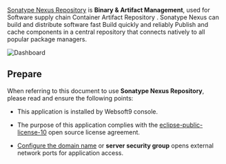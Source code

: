 [Sonatype Nexus Repository](https://www.sonatype.com/products/sonatype-nexus-repository) is **Binary & Artifact Management**, used for Software supply chain Container Artifact Repository . Sonatype Nexus  can build and distribute software fast Build quickly and reliably Publish and cache components in a central repository that connects natively to all popular package managers. 


![Dashboard](https://libs.websoft9.com/Websoft9/DocsPicture/zh/nexus/nexus-gui-websoft9.webp)


## Prepare

When referring to this document to use **Sonatype Nexus Repository**, please read and ensure the following points:

- This application is installed by Websoft9 console.

- The purpose of this application complies with the [eclipse-public-license-10](https://opensource.org/license/epl-1-0/) open source license agreement.

- [Configure the domain name](./domain-set) or **server security group** opens external network ports for application access.